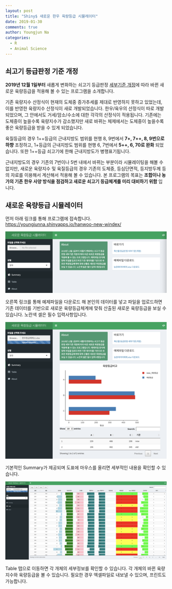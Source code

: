 ```yaml
---
layout: post
title: "Shiny$ 새로운 한우 육량등급 시뮬레이터"
date: 2019-01-30
comments: true
author: Youngjun Na
categories:
  - R
  - Animal Science
---
```


## 쇠고기 등급판정 기준 개정  
**2019년 12월 1일부터** 새롭게 변화하는 쇠고기 등급판정 [세부기준 개정](http://www.law.go.kr/%ED%96%89%EC%A0%95%EA%B7%9C%EC%B9%99/%EC%B6%95%EC%82%B0%EB%AC%BC%20%EB%93%B1%EA%B8%89%ED%8C%90%EC%A0%95%20%EC%84%B8%EB%B6%80%EA%B8%B0%EC%A4%80)에 따라 바뀐 새로운 육량등급을 적용해 볼 수 있는 프로그램을 소개합니다.  

기존 육량지수 산정식이 현재의 도체중 증가추세를 제대로 반영하지 못하고 있었는데, 이를 반영한 육량지수 산정식이 새로 개발되었습니다. 한우/육우의 산정식이 따로 개발되었으며, 그 안에서도 거세/암소/수소에 대한 각각의 산정식이 적용됩니다. 기존에는 도체중이 높을수록 육량지수가 감소했지만 새로 바뀌는 체제에서는 도체중이 높을수록 좋은 육량등급을 받을 수 있게 되었습니다.  

육질등급의 경우 1++등급의 근내지방도 범위를 현행 8, 9번에서 **7+, 7++, 8, 9번으로 하향** 조정하고, 1+등급의 근내지방도 범위를 현행 6, 7번에서 **5++, 6, 70로 완화** 되었습니다. 또한 1++등급 쇠고기에 한해 근내지방도가 병행표기됩니다.  

근내지방도의 경우 기존의 7번이나 5번 내에서 바뀌는 부분이라 시뮬레이팅을 해볼 수 없지만, 새로운 육량지수 및 육질등급의 경우 기존의 도체중, 등심단면적, 등지방두께 등의 자료를 이용해서 계산해서 적용해 볼 수 있습니다. 본 프로그램의 목표는 **조합이나 농가의 기존 한우 사양 방식을 점검하고 새로운 쇠고기 등급체계를 미리 대비하기 위함** 입니다.  

## 새로운 육량등급 시뮬레이터  
먼저 아래 링크를 통해 프로그램에 접속합니다.  
https://youngjunna.shinyapps.io/hanwoo-new-windex/  

![](/assets/pic/190130-1.png)

오른쪽 링크를 통해 예제파일을 다운로드 해 본인의 데이터를 넣고 파일을 업로드하면 기존 데이터를 기반으로 새로운 육량등급체계에 맞춰 산출된 새로운 육량등급을 보실 수 있습니다. 노란색 셀은 필수 입력사항입니다.  

![](/assets/pic/190130-2.png)

기본적인 Summary가 제공되며 도표에 마우스를 올리면 세부적인 내용을 확인할 수 있습니다.  

![](/assets/pic/190130-3.png)  

Table 탭으로 이동하면 각 개체의 세부정보를 확인할 수 있습니다. 각 개체의 바뀐 육량지수와 육량등급을 볼 수 있습니다. 필요한 경우 엑셀파일로 내보낼 수 있으며, 프린트도 가능합니다.    
